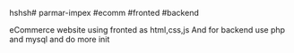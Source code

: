 hshsh# parmar-impex #ecomm #fronted #backend

eCommerce website using fronted as html,css,js
And for backend use php and mysql and do more init
